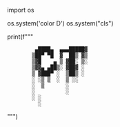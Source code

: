 import os

os.system('color D')
os.system("cls")

print(f"""

             ▄████▄  ▄▄▄█████▓
            ▒██▀ ▀█  ▓  ██▒ ▓▒
            ▒▓█    ▄ ▒ ▓██░ ▒░
            ▒▓▓▄ ▄██▒░ ▓██▓ ░ 
            ▒ ▓███▀ ░  ▒██▒ ░ 
            ░ ░▒ ▒  ░  ▒ ░░   
            ░  ▒       ░    
            ░          ░      
            ░ ░               
              ░     
""")
